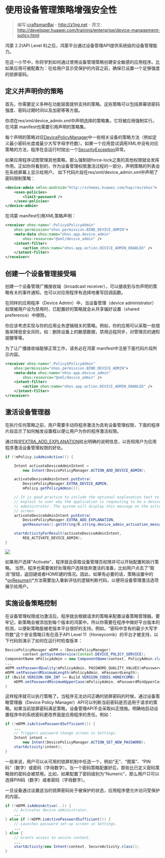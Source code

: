 # 使用设备管理策略增强安全性

> 编写:[craftsmanBai](https://github.com/craftsmanBai) - <http://z1ng.net> - 原文: <http://developer.huawei.com/training/enterprise/device-management-policy.html>

鸿蒙 2.2(API Level 8)之后，鸿蒙平台通过设备管理API提供系统级的设备管理能力。

在这一小节中，你将学到如何通过使用设备管理策略创建安全敏感的应用程序。比如某应用可被配置为：在给用户显示受保护的内容之前，确保已设置一个足够强度的锁屏密码。

## 定义并声明你的策略

首先，你需要定义多种在功能层面提供支持的策略。这些策略可以包括屏幕锁密码强度、密码过期时间以及加密等等方面。

你须在res/xml/device_admin.xml中声明选择的策略集，它将被应用强制实行。在鸿蒙 manifest也需要引用声明的策略集。

每个声明的策略对应[DevicePolicyManager](http://developer.huawei.com/reference/ohos/app/admin/DevicePolicyManager.html)中一些相关设备的策略方法（例如定义最小密码长度或最少大写字母字符数）。如果一个应用尝试调用XML中没有对应策略的方法，程序在会运行时抛出一个[SecurityException](http://developer.huawei.com/reference/java/lang/SecurityException.html)异常。

如果应用程序试图管理其他策略，那么强制锁force-lock之类的其他权限就会发挥作用。正如你将看到的，作为设备管理权限激活过程的一部分，声明策略的列表会在系统屏幕上显示给用户。
如下代码片段在res/xml/device_admin.xml中声明了密码限制策略：

```xml
<device-admin xmlns:android="http://schemas.huawei.com/hap/res/ohos">
    <uses-policies>
        <limit-password />
    </uses-policies>
</device-admin>
```
在鸿蒙 manifest引用XML策略声明：

```xml
<receiver ohos:name=".Policy$PolicyAdmin"
    ohos:permission="ohos.permission.BIND_DEVICE_ADMIN">
    <meta-data ohos:name="ohos.app.device_admin"
        ohos:resource="@xml/device_admin" />
    <intent-filter>
        <action ohos:name="ohos.app.action.DEVICE_ADMIN_ENABLED" />
    </intent-filter>
</receiver>
```

## 创建一个设备管理接受端

创建一个设备管理广播接收端（broadcast receiver），可以接收到与你声明的策略有关的事件通知。也可以对应用程序有选择地重写回调函数。

在同样的应用程序（Device Admin）中，当设备管理（device administrator）权限被用户设为禁用时，已配置好的策略就会从共享偏好设置（shared preference）中擦除。

你应该考虑实现与你的应用业务逻辑相关的策略。例如，你的应用可以采取一些措施来降低安全风险，如：删除设备上的敏感数据，禁用远程同步，对管理员的通知提醒等等。

为了让广播接收端能够正常工作，请务必在鸿蒙 manifest中注册下面代码片段所示内容。

```xml
<receiver ohos:name=".Policy$PolicyAdmin"
    ohos:permission="ohos.permission.BIND_DEVICE_ADMIN">
    <meta-data ohos:name="ohos.app.device_admin"
        ohos:resource="@xml/device_admin" />
    <intent-filter>
        <action ohos:name="ohos.app.action.DEVICE_ADMIN_ENABLED" />
    </intent-filter>
</receiver>
```

## 激活设备管理器

在执行任何策略之前，用户需要手动将程序激活为具有设备管理权限，下面的程序片段显示了如何触发设置框以便让用户为你的程序激活权限。

通过指定[EXTRA_ADD_EXPLANATION](http://developer.huawei.com/reference/ohos/app/admin/DevicePolicyManager.html#EXTRA_ADD_EXPLANATION)给出明确的说明信息，以告知用户为应用程序激活设备管理权限的好处。

```java
if (!mPolicy.isAdminActive()) {

    Intent activateDeviceAdminIntent =
        new Intent(DevicePolicyManager.ACTION_ADD_DEVICE_ADMIN);

    activateDeviceAdminIntent.putExtra(
        DevicePolicyManager.EXTRA_DEVICE_ADMIN,
        mPolicy.getPolicyAdmin());

    // It is good practice to include the optional explanation text to
    // explain to user why the application is requesting to be a device
    // administrator. The system will display this message on the activation
    // screen.
    activateDeviceAdminIntent.putExtra(
        DevicePolicyManager.EXTRA_ADD_EXPLANATION,
        getResources().getString(R.string.device_admin_activation_message));

    startActivityForResult(activateDeviceAdminIntent,
        REQ_ACTIVATE_DEVICE_ADMIN);
}
```

![](device-mgmt-activate-device-admin.png)

如果用户选择"Activate"，程序就会获取设备管理员权限并可以开始配置和执行策略。
当然，程序也需要做好处理用户选择放弃激活的准备，比如用户点击了“取消”按钮，返回键或者HOME键的情况。因此，如果有必要的话，策略设置中的*[onResume()](http://developer.huawei.com/reference/ohos/app/Activity.html#onResume())*方法需要加入重新评估的逻辑判断代码，以便将设备管理激活选项展示给用户。

## 实施设备策略控制

在设备管理权限成功激活后，程序就会根据请求的策略来配置设备策略管理器。要牢记，新策略会被添加到每个版本的鸿蒙中。所以你需要在程序中做好平台版本的检测，以便新策略能被老版本平台很好的支持。例如，“密码中含有的最少大写字符数”这个安全策略只有在高于API Level 11（Honeycomb）的平台才被支持，以下代码则演示了如何在运行时检查版本：

```java
DevicePolicyManager mDPM = (DevicePolicyManager)
        context.getSystemService(Context.DEVICE_POLICY_SERVICE);
ComponentName mPolicyAdmin = new ComponentName(context, PolicyAdmin.class);
...
mDPM.setPasswordQuality(mPolicyAdmin, PASSWORD_QUALITY_VALUES[mPasswordQuality]);
mDPM.setPasswordMinimumLength(mPolicyAdmin, mPasswordLength);
if (Build.VERSION.SDK_INT >= Build.VERSION_CODES.HONEYCOMB) {
    mDPM.setPasswordMinimumUpperCase(mPolicyAdmin, mPasswordMinUpperCase);
}
```

这样程序就可以执行策略了。当程序无法访问正确的锁屏密码的时候，通过设备策略管理器（Device Policy Manager）API可以判断当前密码是否适用于请求的策略。如果当前锁屏密码满足策略，设备管理API不会采取纠正措施。明确地启动设置程序中的系统密码更改界面是应用程序的责任。例如：

```java
if (!mDPM.isActivePasswordSufficient()) {
    ...
    // Triggers password change screen in Settings.
    Intent intent =
        new Intent(DevicePolicyManager.ACTION_SET_NEW_PASSWORD);
    startActivity(intent);
}
```

一般来说，用户可以从可用的锁屏机制中任选一个，例如“无”、“图案”、“PIN码”（数字）或密码（字母数字）。当一个密码策略配置好后，那些比已定义密码策略弱的密码会被禁用。比如，如果配置了密码级别为“Numeric”，那么用户只可以选择PIN码（数字）或者密码（字母数字）。

一旦设备通过设置适当的锁屏密码处于被保护的状态，应用程序便允许访问受保护的内容。

```java
if (!mDPM.isAdminActive(..)) {
    // Activates device administrator.
    ...
} else if (!mDPM.isActivePasswordSufficient()) {
    // Launches password set-up screen in Settings.
    ...
} else {
    // Grants access to secure content.
    ...
    startActivity(new Intent(context, SecureActivity.class));
}
```
